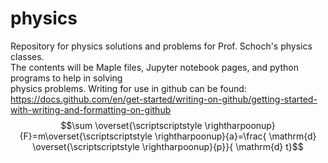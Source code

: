 # physics
Repository for physics solutions and problems for Prof. Schoch's physics classes.<br>
The contents will be Maple files, Jupyter notebook pages, and python programs to help in solving <br>
physics problems.
Writing for use in github can be found:
https://docs.github.com/en/get-started/writing-on-github/getting-started-with-writing-and-formatting-on-github
<br>
$$\sum \overset{\scriptscriptstyle \rightharpoonup}{F}=m\overset{\scriptscriptstyle \rightharpoonup}{a}=\frac{ \mathrm{d} \overset{\scriptscriptstyle \rightharpoonup}{p}}{ \mathrm{d} t}$$
